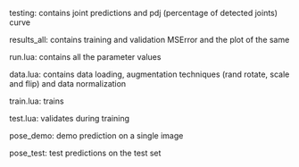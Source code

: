 testing: contains joint predictions and pdj (percentage of detected joints) curve

results_all: contains training and validation MSError and the plot of the same

run.lua: contains all the parameter values

data.lua: contains data loading, augmentation techniques (rand rotate, scale and flip) and data normalization

train.lua: trains

test.lua: validates during training

pose_demo: demo prediction on a single image

pose_test: test predictions on the test set
